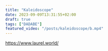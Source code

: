 ```yaml
---
title: "Kaleidoscope"
date: 2023-09-09T13:31:55+02:00
draft: true
tags: ["DADABE"]
featured_video: "/posts/kaleidoscope/b.mp4"
---
```


https://www.laurel.world/